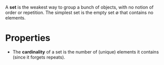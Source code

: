 A **set** is the weakest way to group a bunch of objects, with no notion of order or repetition. The simplest set is the empty set $\emptyset$ that contains no elements.

# Properties

* The **cardinality** of a set is the number of (unique) elements it contains (since it forgets repeats).